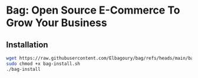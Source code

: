 # Bag: Open Source E-Commerce To Grow Your Business
## Installation
```sh
wget https://raw.githubusercontent.com/Elbagoury/bag/refs/heads/main/bag-install.sh
sudo chmod +x bag-install.sh
./bag-install
```